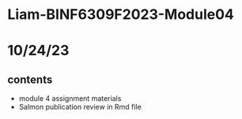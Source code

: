 # Liam-BINF6309F2023-Module04
# 10/24/23

## contents
- module 4 assignment materials
- Salmon publication review in Rmd file 

